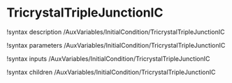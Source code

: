 <!-- MOOSE Documentation Stub: Remove this when content is added. -->

# TricrystalTripleJunctionIC

!syntax description /AuxVariables/InitialCondition/TricrystalTripleJunctionIC

!syntax parameters /AuxVariables/InitialCondition/TricrystalTripleJunctionIC

!syntax inputs /AuxVariables/InitialCondition/TricrystalTripleJunctionIC

!syntax children /AuxVariables/InitialCondition/TricrystalTripleJunctionIC
